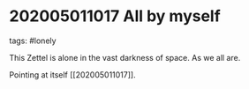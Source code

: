 # 202005011017 All by myself
tags: #lonely

This Zettel is alone in the vast darkness of space. As we all are.

Pointing at itself [[202005011017]].
